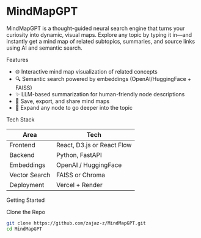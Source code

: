 # MindMapGPT

MindMapGPT is a thought-guided neural search engine that turns your curiosity into dynamic, visual maps. Explore any topic by typing it in—and instantly get a mind map of related subtopics, summaries, and source links using AI and semantic search.

Features

- 🌐 Interactive mind map visualization of related concepts  
- 🔍 Semantic search powered by embeddings (OpenAI/HuggingFace + FAISS)  
- ✨ LLM-based summarization for human-friendly node descriptions  
- 💾 Save, export, and share mind maps  
- 🧭 Expand any node to go deeper into the topic

Tech Stack

| Area          | Tech                         |
|---------------|------------------------------|
| Frontend      | React, D3.js or React Flow   |
| Backend       | Python, FastAPI              |
| Embeddings    | OpenAI / HuggingFace         |
| Vector Search | FAISS or Chroma              |
| Deployment    | Vercel + Render              |

Getting Started

Clone the Repo

```bash
git clone https://github.com/zajaz-z/MindMapGPT.git
cd MindMapGPT
